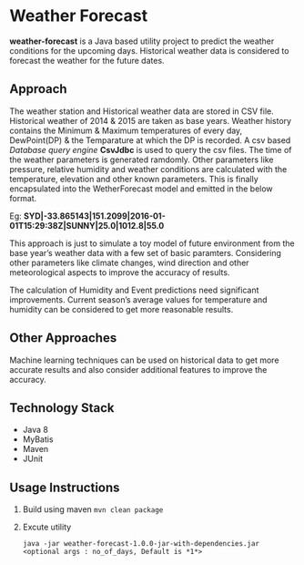# Weather Forecast
**weather-forecast** is a Java based utility project to predict the weather conditions for the upcoming days. Historical weather data is considered to forecast the weather for the future dates.

## Approach
The weather station and Historical weather data are stored in CSV file.  Historical weather of 2014 & 2015 are taken as base years. Weather history contains the Minimum &  Maximum temperatures of every day, DewPoint(DP) & the Temparature at which the DP is recorded.  A csv based _Database query engine_ **CsvJdbc** is used to query the csv files.  The time of the weather parameters is generated ramdomly. Other parameters like pressure, relative humidity and weather conditions are calculated with the temperature, elevation and other known parameters. This is finally encapsulated into the WetherForecast model and emitted in the below format.


Eg: **SYD|-33.865143|151.2099|2016-01-01T15:29:38Z|SUNNY|25.0|1012.8|55.0**

This approach is just to simulate a toy model of future environment from the base year’s weather data with a few set of basic paramters. Considering other parameters like climate changes, wind direction and other meteorological aspects to improve the accuracy of results. 

The calculation of Humidity and Event predictions need significant improvements. Current season’s average values for temperature and humidity can be considered to get more reasonable results.

## Other Approaches
Machine learning techniques can be used on historical data to get more accurate results and also consider additional features to improve the accuracy.

## Technology Stack
* Java 8
* MyBatis
* Maven
* JUnit

## Usage Instructions
1. Build using maven 
    ```mvn clean package```

2. Excute utility
    ```cd target
    java -jar weather-forecast-1.0.0-jar-with-dependencies.jar <optional args : no_of_days, Default is *1*>
